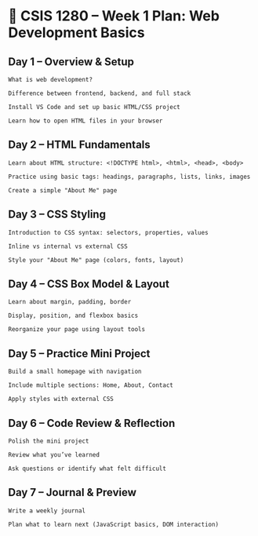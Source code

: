 # 📅 CSIS 1280 – Week 1 Plan: Web Development Basics
## Day 1 – Overview & Setup

    What is web development?

    Difference between frontend, backend, and full stack

    Install VS Code and set up basic HTML/CSS project

    Learn how to open HTML files in your browser

## Day 2 – HTML Fundamentals

    Learn about HTML structure: <!DOCTYPE html>, <html>, <head>, <body>

    Practice using basic tags: headings, paragraphs, lists, links, images

    Create a simple "About Me" page

## Day 3 – CSS Styling

    Introduction to CSS syntax: selectors, properties, values

    Inline vs internal vs external CSS

    Style your "About Me" page (colors, fonts, layout)

## Day 4 – CSS Box Model & Layout

    Learn about margin, padding, border

    Display, position, and flexbox basics

    Reorganize your page using layout tools

## Day 5 – Practice Mini Project

    Build a small homepage with navigation

    Include multiple sections: Home, About, Contact

    Apply styles with external CSS

## Day 6 – Code Review & Reflection

    Polish the mini project

    Review what you’ve learned

    Ask questions or identify what felt difficult

## Day 7 – Journal & Preview

    Write a weekly journal

    Plan what to learn next (JavaScript basics, DOM interaction)